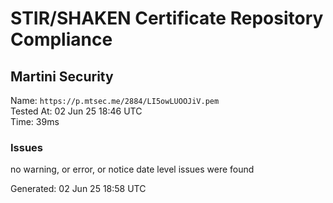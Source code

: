 # STIR/SHAKEN Certificate Repository Compliance

## Martini Security

Name: `https://p.mtsec.me/2884/LI5owLUOOJiV.pem`\
Tested At: 02 Jun 25 18:46 UTC\
Time: 39ms

### Issues

no warning, or error, or notice date level issues were found

Generated: 02 Jun 25 18:58 UTC